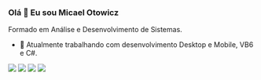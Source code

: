### Olá 👋 Eu sou Micael Otowicz
Formado em Análise e Desenvolvimento de Sistemas. 
- 🔭 Atualmente trabalhando com desenvolvimento Desktop e Mobile, VB6 e C#.

[<img src="https://img.shields.io/badge/twitter-%231DA1F2.svg?&style=for-the-badge&logo=twitter&logoColor=white" />](https://twitter.com/mikaelotowicz) 
[<img src="https://img.shields.io/badge/linkedin-%230077B5.svg?&style=for-the-badge&logo=linkedin&logoColor=white" />](https://www.linkedin.com/in/micael-otowicz) 
[<img src="https://img.shields.io/badge/instagram-%23E4405F.svg?&style=for-the-badge&logo=instagram&logoColor=white"/>](https://www.instagram.com/micael_otowicz) 
[<img src="https://img.shields.io/badge/facebook-%231877F2.svg?&style=for-the-badge&logo=facebook&logoColor=white"/>](https://www.facebook.com/micael.otowicz)
